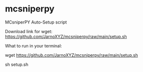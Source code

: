 # mcsniperpy
MCsniperPY Auto-Setup script


Download link for wget: https://github.com/JarnoXYZ/mcsniperpy/raw/main/setup.sh

What to run in your terminal:

wget https://github.com/JarnoXYZ/mcsniperpy/raw/main/setup.sh

sh setup.sh

